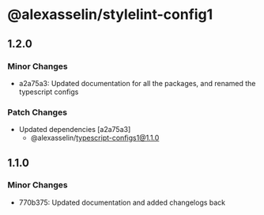 # @alexasselin/stylelint-config1

## 1.2.0

### Minor Changes

- a2a75a3: Updated documentation for all the packages, and renamed the typescript configs

### Patch Changes

- Updated dependencies [a2a75a3]
  - @alexasselin/typescript-configs1@1.1.0

## 1.1.0

### Minor Changes

- 770b375: Updated documentation and added changelogs back
